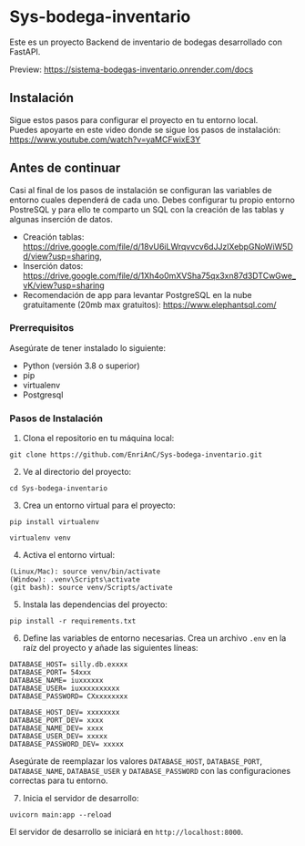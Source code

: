 # Sys-bodega-inventario

Este es un proyecto Backend de inventario de bodegas desarrollado con FastAPI.

Preview: https://sistema-bodegas-inventario.onrender.com/docs

## Instalación

Sigue estos pasos para configurar el proyecto en tu entorno local.\
Puedes apoyarte en este video donde se sigue los pasos de instalación: https://www.youtube.com/watch?v=yaMCFwixE3Y

## Antes de continuar

Casi al final de los pasos de instalación se configuran las variables de entorno cuales dependerá de cada uno. Debes configurar tu propio entorno PostreSQL y para ello te comparto un SQL con la creación de las tablas y algunas inserción de datos.
- Creación tablas: https://drive.google.com/file/d/18vU6iLWrqvvcv6dJJzlXebpGNoWiW5Dd/view?usp=sharing, 
- Inserción datos: https://drive.google.com/file/d/1Xh4o0mXVSha75qx3xn87d3DTCwGwe_vK/view?usp=sharing
- Recomendación de app para levantar PostgreSQL en la nube gratuitamente (20mb max gratuitos): https://www.elephantsql.com/
  
### Prerrequisitos

Asegúrate de tener instalado lo siguiente:

- Python (versión 3.8 o superior)
- pip
- virtualenv
- Postgresql

### Pasos de Instalación

1. Clona el repositorio en tu máquina local:
~~~
git clone https://github.com/EnriAnC/Sys-bodega-inventario.git
~~~
2. Ve al directorio del proyecto:
~~~
cd Sys-bodega-inventario
~~~
3. Crea un entorno virtual para el proyecto:
~~~
pip install virtualenv
~~~
~~~
virtualenv venv
~~~
4. Activa el entorno virtual:
~~~
(Linux/Mac): source venv/bin/activate
(Window): .venv\Scripts\activate
(git bash): source venv/Scripts/activate
~~~
5. Instala las dependencias del proyecto:
~~~
pip install -r requirements.txt
~~~
6. Define las variables de entorno necesarias. Crea un archivo `.env` en la raíz del proyecto y añade las siguientes líneas:
~~~
DATABASE_HOST= silly.db.exxxx
DATABASE_PORT= 54xxx
DATABASE_NAME= iuxxxxxx
DATABASE_USER= iuxxxxxxxxxx
DATABASE_PASSWORD= CXxxxxxxxx

DATABASE_HOST_DEV= xxxxxxxx
DATABASE_PORT_DEV= xxxx
DATABASE_NAME_DEV= xxxx
DATABASE_USER_DEV= xxxxx
DATABASE_PASSWORD_DEV= xxxxx
~~~
Asegúrate de reemplazar los valores `DATABASE_HOST`, `DATABASE_PORT`, `DATABASE_NAME`, `DATABASE_USER` y `DATABASE_PASSWORD` con las configuraciones correctas para tu entorno.

7. Inicia el servidor de desarrollo:
~~~
uvicorn main:app --reload
~~~
El servidor de desarrollo se iniciará en `http://localhost:8000`.
